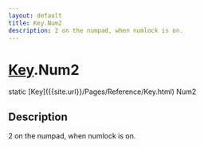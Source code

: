 ```yaml
---
layout: default
title: Key.Num2
description: 2 on the numpad, when numlock is on.
---
```

# [Key]({{site.url}}/Pages/Reference/Key.html).Num2

<div class='signature' markdown='1'>
static [Key]({{site.url}}/Pages/Reference/Key.html) Num2
</div>

## Description
2 on the numpad, when numlock is on.

